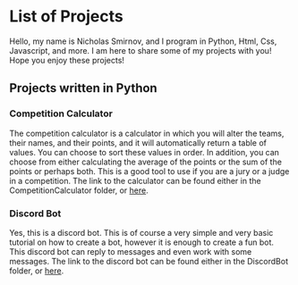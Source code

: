 # List of Projects

Hello, my name is Nicholas Smirnov, and I program in Python, Html, Css, Javascript, and more. I am here to share some of my projects with you! Hope you enjoy these projects!

## Projects written in Python

### Competition Calculator

The competition calculator is a calculator in which you will alter the teams, their names, and their points, and it will automatically return a table of values. You can choose to sort these values in order. In addition, you can choose from either calculating the average of the points or the sum of the points or perhaps both. This is a good tool to use if you are a jury or a judge in a competition. The link to the calculator can be found either in the CompetitionCalculator folder, or [here](https://github.com/PythonCoderNick/Projects/tree/main/CompetitionCalculator/CompetitionCalculator.py).

### Discord Bot

Yes, this is a discord bot. This is of course a very simple and very basic tutorial on how to create a bot, however it is enough to create a fun bot. This discord bot can reply to messages and even work with some messages. The link to the discord bot can be found either in the DiscordBot folder, or [here](https://github.com/PythonCoderNick/Projects/tree/main/DiscordBot/DiscordBot.py).
